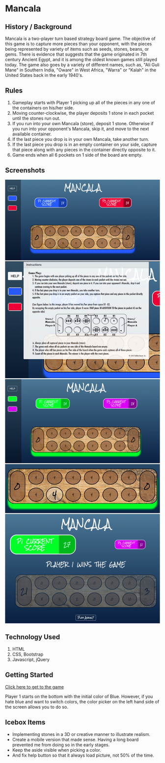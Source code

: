 # Mancala

## History / Background

Mancala is a two-player turn based strategy board game. The objective of this game is to capture more pieces than your opponent, with the pieces being represented by variety of items such as seeds, stones, beans, or gems. There is evidence that suggests that the game originated in 7th century Ancient Egypt, and it is among the oldest known games still played today.
The game also goes by a variety of different names, such as, "Ali Guli Mane" in Southern India, "Oware" in West Africa, "Warra" or "Kalah" in the United States back in the early 1940's.

## Rules

1. Gameplay starts with Player 1 picking up all of the pieces in any one of the containers on his/her side.
2. Moving counter-clockwise, the player deposits 1 stone in each pocket until the stones run out.
3. If you run into your own Mancala (store), deposit 1 stone. Otherwise if you run into your opponent's Mancala, skip it, and move to the next available container.
4. If the last piece you drop is in your own Mancala, take another turn.
5. If the last piece you drop is in an empty container on your side, capture that piece along with any pieces in the container directly opposite to it.
6. Game ends when all 6 pockets on 1 side of the board are empty.

## Screenshots

![screenshot 1](/images/1.png)
![screenshot 2](/images/2.png)
![screenshot 3](/images/3.png)
![screenshot 4](/images/4.png)
![screenshot 5](/images/5.png)

## Technology Used

1. HTML
2. CSS, Bootstrap
3. Javascript, jQuery

## Getting Started

[Click here to get to the game](https://erwinmedina.github.io/mancala/)

Player 1 starts on the bottom with the initial color of Blue. However, if you hate blue and want to switch colors, the color picker on the left hand side of the screen allows you to do so.

## Icebox Items

- Implementing stones in a 3D or creative manner to illustrate realism.
- Create a mobile version that made sense. Having a long board prevented me from doing so in the early stages.
- Keep the aside visible when picking a color.
- And fix help button so that it always load picture, not 50% of the time.
